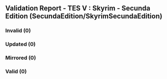 ## Validation Report - TES V : Skyrim - Secunda Edition (SecundaEdition/SkyrimSecundaEdition)


### Invalid (0)
### Updated (0)
### Mirrored (0)
### Valid (0)
